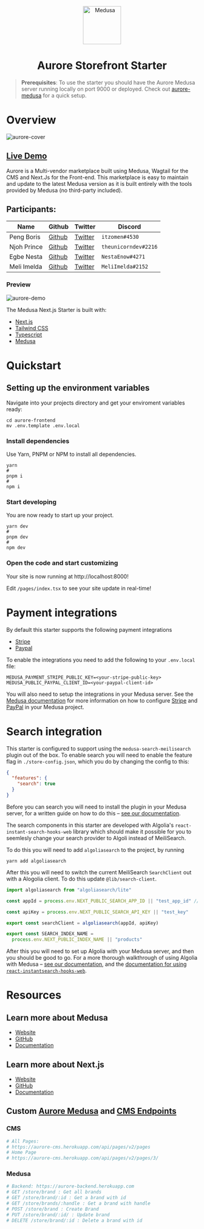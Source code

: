 <p align="center">
  <a href="https://www.medusa-commerce.com">
    <img alt="Medusa" src="https://i.imgur.com/USubGVY.png" width="100" />
  </a>
</p>

<h1 align="center">
  Aurore Storefront Starter
</h1>

> **Prerequisites**: To use the starter you should have the Aurore Medusa server running locally on port 9000 or deployed. Check out [aurore-medusa](https://github.com/traleor/aurore-medusa) for a quick setup.

# Overview

![aurore-cover](https://github.com/traleor/aurore-frontend/blob/main/public/cover.png)

## [Live Demo](https://aurore-storefront.herokuapp.com/)

Aurore is a Multi-vendor marketplace built using Medusa, Wagtail for the CMS and Next.Js for the Front-end.
This marketplace is easy to maintain and update to the latest Medusa version as it is built entirely with the tools provided by Medusa (no third-party included).

## Participants:

<!-- markdown table with the team infos -->

| Name        | Github                                   | Twitter                                      | Discord              |
| ----------- | ---------------------------------------- | -------------------------------------------- | -------------------- |
| Peng Boris  | [Github](https://github.com/itzomen)     | [Twitter](https://twitter.com/itz_omen)      | `itzomen#4530`       |
| Njoh Prince | [Github](https://github.com/NjohPrince)  | [Twitter](https://twitter.com/NjohNoh)       | `theunicorndev#2216` |
| Egbe Nesta  | [Github](https://github.com/nestaenow)   | [Twitter](https://twitter.com/nestaenow)     | `NestaEnow#4271`     |
| Meli Imelda | [Github](https://github.com/meli-imelda) | [Twitter](https://twitter.com/Meli_Tchouala) | `MeliImelda#2152`    |

### Preview
![aurore-demo](https://user-images.githubusercontent.com/61752841/197415990-5931a38b-9504-4238-b602-5784c0a11950.gif)

The Medusa Next.js Starter is built with:

- [Next.js](https://nextjs.org/)
- [Tailwind CSS](https://tailwindcss.com/)
- [Typescript](https://www.typescriptlang.org/)
- [Medusa](https://medusajs.com/)

# Quickstart

## Setting up the environment variables

Navigate into your projects directory and get your enviroment variables ready:

```shell
cd aurore-frontend
mv .env.template .env.local
```

### Install dependencies

Use Yarn, PNPM or NPM to install all dependencies.

```shell
yarn
# 
pnpm i
# 
npm i
```

### Start developing

You are now ready to start up your project.

```shell
yarn dev
# 
pnpm dev
# 
npm dev
```

### Open the code and start customizing

Your site is now running at http://localhost:8000!

Edit `/pages/index.tsx` to see your site update in real-time!

# Payment integrations

By default this starter supports the following payment integrations

- [Stripe](https://stripe.com/)
- [Paypal](https://www.paypal.com/)

To enable the integrations you need to add the following to your `.env.local` file:

```shell
MEDUSA_PAYMENT_STRIPE_PUBLIC_KEY=<your-stripe-public-key>
MEDUSA_PUBLIC_PAYPAL_CLIENT_ID=<your-paypal-client-id>
```

You will also need to setup the integrations in your Medusa server. See the [Medusa documentation](https://docs.medusajs.com) for more information on how to configure [Stripe](https://docs.medusajs.com/add-plugins/stripe) and [PayPal](https://docs.medusajs.com/add-plugins/paypal) in your Medusa project.

# Search integration

This starter is configured to support using the `medusa-search-meilisearch` plugin out of the box. To enable search you will need to enable the feature flag in `./store-config.json`, which you do by changing the config to this:

```json
{
  "features": {
    "search": true
  }
}
```

Before you can search you will need to install the plugin in your Medusa server, for a written guide on how to do this – [see our documentation](https://docs.medusajs.com/add-plugins/meilisearch).

The search components in this starter are developed with Algolia's `react-instant-search-hooks-web` library which should make it possible for you to seemlesly change your search provider to Algoli instead of MeiliSearch.

To do this you will need to add `algoliasearch` to the project, by running

```shell
yarn add algoliasearch
```

After this you will need to switch the current MeiliSearch `SearchClient` out with a Alogolia client. To do this update `@lib/search-client`.

```ts
import algoliasearch from "algoliasearch/lite"

const appId = process.env.NEXT_PUBLIC_SEARCH_APP_ID || "test_app_id" // You should add this to your environment variables

const apiKey = process.env.NEXT_PUBLIC_SEARCH_API_KEY || "test_key"

export const searchClient = algoliasearch(appId, apiKey)

export const SEARCH_INDEX_NAME =
  process.env.NEXT_PUBLIC_INDEX_NAME || "products"
```

After this you will need to set up Algolia with your Medusa server, and then you should be good to go. For a more thorough walkthrough of using Algolia with Medusa – [see our documentation](https://docs.medusajs.com/add-plugins/algolia), and the [documentation for using `react-instantsearch-hooks-web`](https://www.algolia.com/doc/guides/building-search-ui/getting-started/react-hooks/).

# Resources

## Learn more about Medusa

- [Website](https://www.medusa-commerce.com/)
- [GitHub](https://github.com/medusajs)
- [Documentation](https://docs.medusa-commerce.com/)

## Learn more about Next.js

- [Website](https://nextjs.org/)
- [GitHub](https://github.com/vercel/next.js)
- [Documentation](https://nextjs.org/docs)

## Custom [Aurore Medusa](https://github.com/traleor/aurore-medusa) and [CMS Endpoints](https://github.com/traleor/aurore-wagtail)

### CMS

```bash
# All Pages:
# https://aurore-cms.herokuapp.com/api/pages/v2/pages
# Home Page
# https://aurore-cms.herokuapp.com/api/pages/v2/pages/3/
```

### Medusa

```bash
# Backend: https://aurore-backend.herokuapp.com
# GET /store/brand : Get all brands
# GET /store/brand/:id : Get a brand with id
# GET /store/brands/:handle : Get a brand with handle
# POST /store/brand : Create Brand
# PUT /store/brand/:id/ : Update brand
# DELETE /store/brand/:id : Delete a brand with id
```

